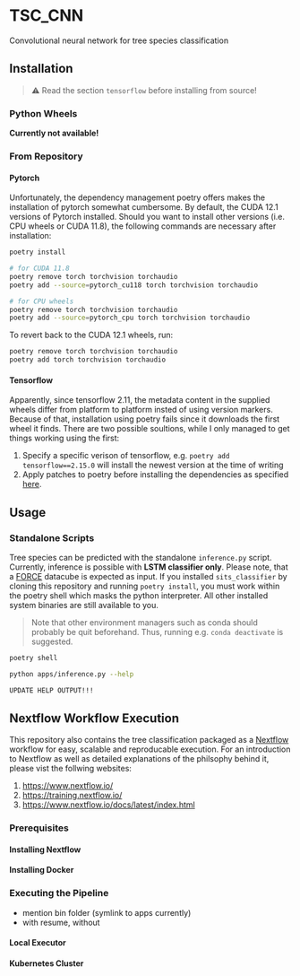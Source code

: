 # TSC_CNN
Convolutional neural network for tree species classification

## Installation

> :warning: Read the section `tensorflow` before installing from source!

### Python Wheels

**Currently not available!**

### From Repository

#### Pytorch

Unfortunately, the dependency management poetry offers makes the installation of pytorch somewhat cumbersome. By default,
the CUDA 12.1 versions of Pytorch installed. Should you want to install other versions (i.e. CPU wheels or CUDA 11.8),
the following commands are necessary after installation:

```bash
poetry install

# for CUDA 11.8
poetry remove torch torchvision torchaudio
poetry add --source=pytorch_cu118 torch torchvision torchaudio

# for CPU wheels
poetry remove torch torchvision torchaudio
poetry add --source=pytorch_cpu torch torchvision torchaudio
```

To revert back to the CUDA 12.1 wheels, run:

```bash
poetry remove torch torchvision torchaudio
poetry add torch torchvision torchaudio
```

#### Tensorflow

Apparently, since tensorflow 2.11, the metadata content in the supplied wheels differ from platform to platform insted
of using version markers. Because of that, installation using poetry fails since it downloads the first wheel it
finds. There are two possible soultions, while I only managed to get things working using the first:

1. Specify a specific verison of tensorflow, e.g. `poetry add tensorflow==2.15.0` will install the newest version at
the time of writing
2. Apply patches to poetry before installing the dependencies as specified [here](https://github.com/mazyod/poetry-legacy-index).

## Usage

### Standalone Scripts

Tree species can be predicted with the standalone `inference.py` script. Currently, inference is possible with **LSTM 
classifier only**. Please note, that a [FORCE](https://force-eo.readthedocs.io/en/latest/) datacube is expected as input.
If you installed `sits_classifier` by cloning this repository and running `poetry install`, you must work within the 
poetry shell which masks the python interpreter. All other installed system binaries are still available to you. 

> Note that other environment managers such as conda should probably be quit beforehand. Thus, running e.g. 
> `conda deactivate` is suggested. 

```bash
poetry shell

python apps/inference.py --help

UPDATE HELP OUTPUT!!!
```

## Nextflow Workflow Execution

This repository also contains the tree classification packaged as a [Nextflow](https://www.nextflow.io/) workflow for easy, scalable and 
reproducable execution. For an introduction to Nextflow as well as detailed explanations of the philsophy behind it, 
please vist the follwing websites:

1. https://www.nextflow.io/
2. https://training.nextflow.io/
3. https://www.nextflow.io/docs/latest/index.html

### Prerequisites

#### Installing Nextflow

#### Installing Docker

### Executing the Pipeline

- mention bin folder (symlink to apps currently)
- with resume, without

#### Local Executor

#### Kubernetes Cluster
